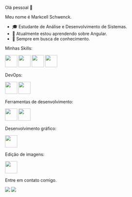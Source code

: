 Olá pessoal 👋

Meu nome é Markcell Schwenck.

- 🎓 Estudante de Análise e Desenvolvimento de Sistemas.
- 🌱 Atualmente estou aprendendo sobre Angular.
- 🚀 Sempre em busca de conhecimento.

Minhas Skills:

<img src="https://cdn.jsdelivr.net/gh/devicons/devicon/icons/html5/html5-original-wordmark.svg" width="40" height="40" />  <img src="https://cdn.jsdelivr.net/gh/devicons/devicon/icons/css3/css3-original-wordmark.svg" width="40" height="40"  />  <img src="https://cdn.jsdelivr.net/gh/devicons/devicon/icons/angularjs/angularjs-original.svg" width="40" height="40"  />  <img src="https://cdn.jsdelivr.net/gh/devicons/devicon/icons/firebase/firebase-plain-wordmark.svg" width="40" height="40" />

DevOps:

<img src="https://cdn.jsdelivr.net/gh/devicons/devicon/icons/git/git-original-wordmark.svg" width="40" height="40" />  <img src="https://cdn.jsdelivr.net/gh/devicons/devicon/icons/github/github-original-wordmark.svg" width="40" height="40" />

Ferramentas de desenvolvimento:

<img src="https://cdn.jsdelivr.net/gh/devicons/devicon/icons/vscode/vscode-original-wordmark.svg" width="40" height="40" />  <img src="https://cdn.jsdelivr.net/gh/devicons/devicon/icons/figma/figma-original.svg" width="40" height="40" />

Desenvolvimento gráfico:

<img src="https://cdn.jsdelivr.net/gh/devicons/devicon/icons/illustrator/illustrator-plain.svg" width="40" height="40" />

Edição de imagens:

<img src="https://cdn.jsdelivr.net/gh/devicons/devicon/icons/photoshop/photoshop-plain.svg" width="40" height="40" />
  
Entre em contato comigo.
  
<div>
<a href = "mailto:Mark Schwenck <markcell.1@gmail.com>"><img src="https://img.shields.io/badge/Gmail-D14836?style=for-the-badge&logo=gmail&logoColor=white" target="_blank"></a>
<a href="https://www.linkedin.com/in/markcellschwenck/" target="_blank"><img src="https://img.shields.io/badge/-LinkedIn-%230077B5?style=for-the-badge&logo=linkedin&logoColor=white" target="_blank"></a>   
</div>

